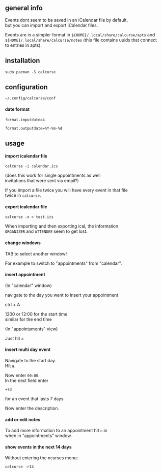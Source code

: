 ## general info

Events dont seem to be saved in an iCalendar file by default,\
but you can import and export iCalendar files.

Events are in a simpler format in `${HOME}/.local/share/calcurse/apts` and \
`${HOME}/.local/share/calcurse/notes` (this file contains uuids that connect to entries in apts).

## installation

```
sudo pacman -S calcurse
```

## configuration

`~/.config/calcurse/conf`

#### date format

```
format.inputdate=4
```

```
format.outputdate=%Y-%m-%d
```

## usage

#### import icalendar file

```
calcurse -i calendar.ics
```

(does this work for single appointments as well \
invitations that were sent via email?)

If you import a file twice you will have every event in that file \
twice in `calcurse`.

#### export icalendar file

```
calcurse -x > test.ics
```

When importing and then exporting ical, the information \
`ORGANIZER` and `ATTENDEE` seem to get lost.

#### change windows

TAB to select another window!

For example to switch to "appointments" from "calendar".

#### insert appointment

(In "calendar" window)

navigate to the day you want to insert your appointment

ctrl + A

1200 or 12:00 for the start time \
similar for the end time

(In "appointsments" view)

Just hit `a`

#### insert multi day event

Navigate to the start day.\
Hit `a`.

Now enter `00:00`.\
In the next field enter
```
+7d
```
for an event that lasts 7 days.

Now enter the description.

#### add or edit notes

To add more information to an appointment hit `n` in \
when in "appointments" window.

#### show events in the next 14 days

Without entering the ncurses menu:
```
calcurse -r14
```
